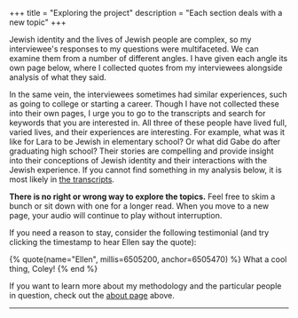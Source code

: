 +++
title = "Exploring the project"
description = "Each section deals with a new topic"
+++

Jewish identity and the lives of Jewish people are complex, so my interviewee's responses to my questions were multifaceted.
We can examine them from a number of different angles.
I have given each angle its own page below, where I collected quotes from my interviewees alongside analysis of what they said.

In the same vein, the interviewees sometimes had similar experiences, such as going to college or starting a career.
Though I have not collected these into their own pages, I urge you to go to the transcripts and search for keywords that you are interested in.
All three of these people have lived full, varied lives, and their experiences are interesting.
For example, what was it like for Lara to be Jewish in elementary school?
Or what did Gabe do after graduating high school?
Their stories are compelling and provide insight into their conceptions of Jewish identity and their interactions with the Jewish experience.
If you cannot find something in my analysis below, it is most likely in [the transcripts](@/transcripts/_index.md).

**There is no right or wrong way to explore the topics.** Feel free to skim a bunch or sit down with one for a longer read. When you move to a new page, your audio will continue to play without interruption.

If you need a reason to stay, consider the following testimonial (and try clicking the timestamp to hear Ellen say the quote):

{% quote(name="Ellen", millis=6505200, anchor=6505470) %}
    What a cool thing, Coley!
{% end %}

If you want to learn more about my methodology and the particular people in question, check out the [about page](@/about.md) above.

---